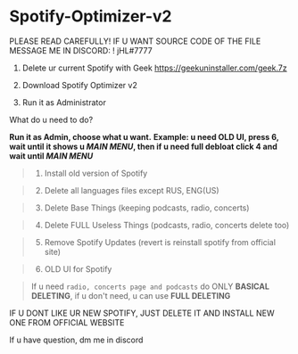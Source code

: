 # Spotify-Optimizer-v2

PLEASE READ CAREFULLY! IF U WANT SOURCE CODE OF THE FILE MESSAGE ME IN DISCORD: ! jHL#7777

1. Delete ur current Spotify with Geek https://geekuninstaller.com/geek.7z

2. Download Spotify Optimizer v2

3. Run it as Administrator

What do u need to do? 

**Run it as Admin, choose what u want.**
**Example: u need OLD UI, press 6, wait until it shows u *MAIN MENU*, then if u need full debloat click 4 and wait until *MAIN MENU***

> 1) Install old version of Spotify

> 2) Delete all languages files except RUS, ENG(US)

> 3) Delete Base Things (keeping podcasts, radio, concerts)

> 4) Delete FULL Useless Things (podcasts, radio, concerts delete too)

> 5) Remove Spotify Updates (revert is reinstall spotify from official site)

> 6) OLD UI for Spotify


> If u need `radio, concerts page and podcasts` do ONLY **BASICAL DELETING**, if u don't need, u can use **FULL DELETING** 

IF U DONT LIKE UR NEW SPOTIFY, JUST DELETE IT AND INSTALL NEW ONE FROM OFFICIAL WEBSITE

If u have question, dm me in discord
